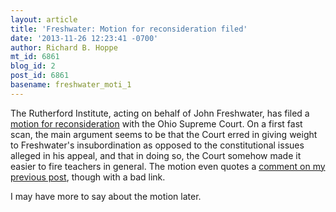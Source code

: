 ```yaml
---
layout: article
title: 'Freshwater: Motion for reconsideration filed'
date: '2013-11-26 12:23:41 -0700'
author: Richard B. Hoppe
mt_id: 6861
blog_id: 2
post_id: 6861
basename: freshwater_moti_1
---
```

The Rutherford Institute, acting on behalf of John Freshwater, has filed a [motion for reconsideration](http://www.supremecourtofohio.gov/clerk/ecms/resultsbycasenumber.asp?type=3&amp;year=2012&amp;number=0613&amp;myPage=searchbycasenumber.asp) with the Ohio Supreme Court. On a first fast scan, the main argument seems to be that the Court erred in giving weight to Freshwater's insubordination as opposed to the constitutional issues alleged in his appeal, and that in doing so, the Court somehow made it easier to fire teachers in general. The motion even quotes a [comment on my previous post](http://pandasthumb.org/archives/2013/11/freshwater-ohio-2.html#comment-318480), though with a bad link.

I may have more to say about the motion later.
